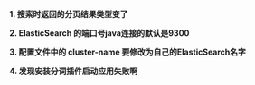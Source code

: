 **1. 搜索时返回的分页结果类型变了**

**2. ElasticSearch 的端口号java连接的默认是9300**

**3. 配置文件中的 cluster-name 要修改为自己的ElasticSearch名字**

**4. 发现安装分词插件启动应用失败啊**